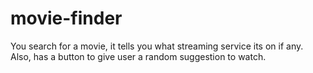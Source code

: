 # movie-finder
You search for a movie, it tells you what streaming service its on if any. Also, has a button to give user a random suggestion to watch. 

